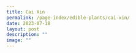 ```yaml
---
title: Cai Xin
permalink: /page-index/edible-plants/cai-xin/
date: 2023-07-18
layout: post
description: ""
image: ""
---
```

